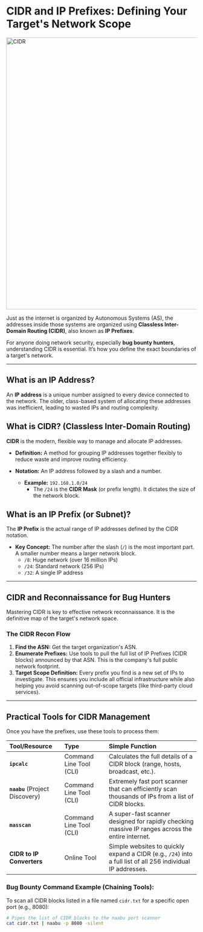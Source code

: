 #  CIDR and IP Prefixes: Defining Your Target's Network Scope
<img width="1280" height="720" alt="CIDR" src="https://github.com/user-attachments/assets/458d0ebc-5adb-4d50-b28f-bd25ac8c306e" />


Just as the internet is organized by Autonomous Systems (AS), the addresses inside those systems are organized using **Classless Inter-Domain Routing (CIDR)**, also known as **IP Prefixes**.

For anyone doing network security, especially **bug bounty hunters**, understanding CIDR is essential. It’s how you define the exact boundaries of a target's network.

---

## What is an IP Address?

An **IP address** is a unique number assigned to every device connected to the network. The older, class-based system of allocating these addresses was inefficient, leading to wasted IPs and routing complexity.

## What is CIDR? (Classless Inter-Domain Routing)

**CIDR** is the modern, flexible way to manage and allocate IP addresses.

* **Definition:** A method for grouping IP addresses together flexibly to reduce waste and improve routing efficiency.
* **Notation:** An IP address followed by a slash and a number.

    * **Example:** `192.168.1.0/24`
        * The `/24` is the **CIDR Mask** (or prefix length). It dictates the size of the network block.

##  What is an IP Prefix (or Subnet)?

The **IP Prefix** is the actual range of IP addresses defined by the CIDR notation.

* **Key Concept:** The number after the slash (`/`) is the most important part. A smaller number means a larger network block.
    * `/8`: Huge network (over 16 million IPs)
    * `/24`: Standard network (256 IPs)
    * `/32`: A single IP address

---

## CIDR and Reconnaissance for Bug Hunters

Mastering CIDR is key to effective network reconnaissance. It is the definitive map of the target's network space.

### The CIDR Recon Flow

1.  **Find the ASN:** Get the target organization's ASN.
2.  **Enumerate Prefixes:** Use tools to pull the full list of IP Prefixes (CIDR blocks) announced by that ASN. This is the company's full public network footprint.
3.  **Target Scope Definition:** Every prefix you find is a new set of IPs to investigate. This ensures you include all official infrastructure while also helping you avoid scanning out-of-scope targets (like third-party cloud services).

---

## Practical Tools for CIDR Management

Once you have the prefixes, use these tools to process them:

| Tool/Resource | Type | Simple Function |
| :--- | :--- | :--- |
| **`ipcalc`** | Command Line Tool (CLI) | Calculates the full details of a CIDR block (range, hosts, broadcast, etc.). |
| **`naabu`** (Project Discovery) | Command Line Tool (CLI) | Extremely fast port scanner that can efficiently scan thousands of IPs from a list of CIDR blocks. |
| **`masscan`** | Command Line Tool (CLI) | A super-fast scanner designed for rapidly checking massive IP ranges across the entire internet. |
| **CIDR to IP Converters** | Online Tool | Simple websites to quickly expand a CIDR (e.g., `/24`) into a full list of all 256 individual IP addresses. |

### Bug Bounty Command Example (Chaining Tools):

To scan all CIDR blocks listed in a file named `cidr.txt` for a specific open port (e.g., 8080):

```bash
# Pipes the list of CIDR blocks to the naabu port scanner
cat cidr.txt | naabu -p 8080 -silent
